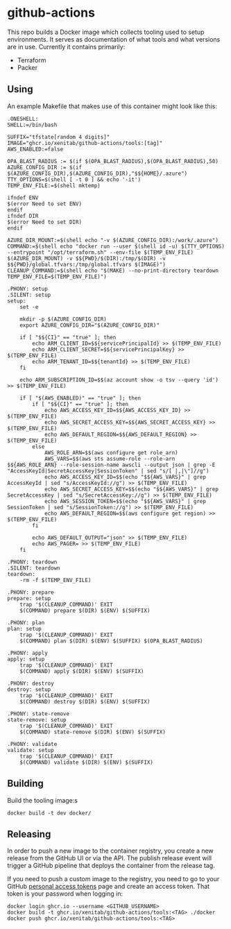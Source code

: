 # github-actions

This repo builds a Docker image which collects tooling used to setup environments. It serves as documentation of what tools and what versions are in use. Currently it contains primarily:

- Terraform
- Packer

## Using

An example Makefile that makes use of this container might look like this:

```
.ONESHELL:
SHELL:=/bin/bash

SUFFIX="tfstate[random 4 digits]"
IMAGE="ghcr.io/xenitab/github-actions/tools:[tag]"
AWS_ENABLED:=false

OPA_BLAST_RADIUS := $(if $(OPA_BLAST_RADIUS),$(OPA_BLAST_RADIUS),50)
AZURE_CONFIG_DIR := $(if $(AZURE_CONFIG_DIR),$(AZURE_CONFIG_DIR),"$${HOME}/.azure")
TTY_OPTIONS=$(shell [ -t 0 ] && echo '-it')
TEMP_ENV_FILE:=$(shell mktemp)

ifndef ENV
$(error Need to set ENV)
endif
ifndef DIR
$(error Need to set DIR)
endif

AZURE_DIR_MOUNT:=$(shell echo "-v $(AZURE_CONFIG_DIR):/work/.azure")
COMMAND:=$(shell echo "docker run --user $(shell id -u) $(TTY_OPTIONS) --entrypoint "/opt/terraform.sh" --env-file $(TEMP_ENV_FILE) $(AZURE_DIR_MOUNT) -v $${PWD}/$(DIR):/tmp/$(DIR) -v $${PWD}/global.tfvars:/tmp/global.tfvars $(IMAGE)")
CLEANUP_COMMAND:=$(shell echo "$(MAKE) --no-print-directory teardown TEMP_ENV_FILE=$(TEMP_ENV_FILE)")

.PHONY: setup
.SILENT: setup
setup:
	set -e

	mkdir -p $(AZURE_CONFIG_DIR)
	export AZURE_CONFIG_DIR="$(AZURE_CONFIG_DIR)"

	if [ "$${CI}" == "true" ]; then
		echo ARM_CLIENT_ID=$${servicePrincipalId} >> $(TEMP_ENV_FILE)
		echo ARM_CLIENT_SECRET=$${servicePrincipalKey} >> $(TEMP_ENV_FILE)
		echo ARM_TENANT_ID=$${tenantId} >> $(TEMP_ENV_FILE)
	fi

	echo ARM_SUBSCRIPTION_ID=$$(az account show -o tsv --query 'id') >> $(TEMP_ENV_FILE)

	if [ "$(AWS_ENABLED)" == "true" ]; then
		if [ "$${CI}" == "true" ]; then
			echo AWS_ACCESS_KEY_ID=$${AWS_ACCESS_KEY_ID} >> $(TEMP_ENV_FILE)
			echo AWS_SECRET_ACCESS_KEY=$${AWS_SECRET_ACCESS_KEY} >> $(TEMP_ENV_FILE)
			echo AWS_DEFAULT_REGION=$${AWS_DEFAULT_REGION} >> $(TEMP_ENV_FILE)
		else
			AWS_ROLE_ARN=$$(aws configure get role_arn)
			AWS_VARS=$$(aws sts assume-role --role-arn $${AWS_ROLE_ARN} --role-session-name awscli --output json | grep -E "AccessKeyId|SecretAccessKey|SessionToken" | sed "s/[ |,|\"]//g")
			echo AWS_ACCESS_KEY_ID=$$(echo "$${AWS_VARS}" | grep AccessKeyId | sed "s/AccessKeyId://g") >> $(TEMP_ENV_FILE)
			echo AWS_SECRET_ACCESS_KEY=$$(echo "$${AWS_VARS}" | grep SecretAccessKey | sed "s/SecretAccessKey://g") >> $(TEMP_ENV_FILE)
			echo AWS_SESSION_TOKEN=$$(echo "$${AWS_VARS}" | grep SessionToken | sed "s/SessionToken://g") >> $(TEMP_ENV_FILE)
			echo AWS_DEFAULT_REGION=$$(aws configure get region) >> $(TEMP_ENV_FILE)
		fi

		echo AWS_DEFAULT_OUTPUT="json" >> $(TEMP_ENV_FILE)
		echo AWS_PAGER= >> $(TEMP_ENV_FILE)
	fi

.PHONY: teardown
.SILENT: teardown
teardown:
	-rm -f $(TEMP_ENV_FILE)

.PHONY: prepare
prepare: setup
	trap '$(CLEANUP_COMMAND)' EXIT
	$(COMMAND) prepare $(DIR) $(ENV) $(SUFFIX)

.PHONY: plan
plan: setup
	trap '$(CLEANUP_COMMAND)' EXIT
	$(COMMAND) plan $(DIR) $(ENV) $(SUFFIX) $(OPA_BLAST_RADIUS)

.PHONY: apply
apply: setup
	trap '$(CLEANUP_COMMAND)' EXIT
	$(COMMAND) apply $(DIR) $(ENV) $(SUFFIX)

.PHONY: destroy
destroy: setup
	trap '$(CLEANUP_COMMAND)' EXIT
	$(COMMAND) destroy $(DIR) $(ENV) $(SUFFIX)

.PHONY: state-remove
state-remove: setup
	trap '$(CLEANUP_COMMAND)' EXIT
	$(COMMAND) state-remove $(DIR) $(ENV) $(SUFFIX)

.PHONY: validate
validate: setup
	trap '$(CLEANUP_COMMAND)' EXIT
	$(COMMAND) validate $(DIR) $(ENV) $(SUFFIX)
```

## Building

Build the tooling image:s

```shell
docker build -t dev docker/
```

## Releasing

In order to push a new image to the container registry, you create a new release from the GitHub UI or via the API. The publish release event will trigger a GitHub pipeline that deploys the container from the release tag.

If you need to push a custom image to the registry, you need to go to your GitHub [personal access tokens](https://github.com/settings/tokens) page and create an access token. That token is your password when logging in:

```
docker login ghcr.io --username <GITHUB_USERNAME>
docker build -t ghcr.io/xenitab/github-actions/tools:<TAG> ./docker
docker push ghcr.io/xenitab/github-actions/tools:<TAG>
```
